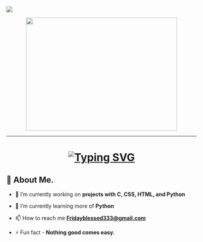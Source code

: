 

<img src="https://readme-typing-svg.herokuapp.com/?lines=Welcome+to+my+GitHub+page!&center=true&size=20">
</p>
<p align="center">
</p>



<div align="center">
  <img src="https://media.giphy.com/media/dWesBcTLavkZuG35MI/giphy.gif" width="400" height="300"/>
</div>

---

<h1 align="center"> <a href="https://git.io/typing-svg"><img src="https://readme-typing-svg.demolab.com?font=Fira+Code&size=30&pause=1000&color=ed412c&multiline=true&width=600&lines=Hi,+👋🏽+I'm+Blessed+Friday." alt="Typing SVG" /></a></h1>



## 🙋 About Me.

- 🔭 I’m currently working on **projects with C, CSS, HTML, and Python**

- 🌱 I’m currently learning more of **Python**

- 📫 How to reach me **Fridayblessed333@gmail.com**

- ⚡ Fun fact - **Nothing good comes easy.**




